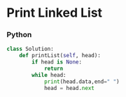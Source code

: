# Print Linked List

### Python

```py
class Solution:
    def printList(self, head):
        if head is None:
            return
        while head:
            print(head.data,end=" ")
            head = head.next
```
